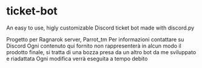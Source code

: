 # ticket-bot
An easy to use, higly customizable Discord ticket bot made with discord.py

Progetto per Ragnarok server, Parrot_tm
Per informazioni contattare su Discord
Ogni contenuto qui fornito non rappresenterà in alcun modo il prodotto finale, si tratta di una bozza presa da un altro bot da me sviluppato e riadattata
Ogni modifica verrà eseguita a tempo debito
